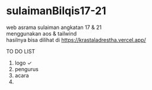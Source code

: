 # sulaimanBilqis17-21
web asrama sulaiman angkatan 17 &amp; 21  
menggunakan aos &amp; tailwind  
hasilnya bisa dilihat di https://krastaladrestha.vercel.app/  
  
TO DO LIST  
1. logo ✓  
2. pengurus  
3. acara  
4. 